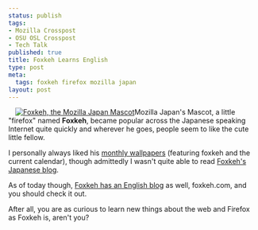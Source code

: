 ```yaml
--- 
status: publish
tags: 
- Mozilla Crosspost
- OSU OSL Crosspost
- Tech Talk
published: true
title: Foxkeh Learns English
type: post
meta: 
  tags: foxkeh firefox mozilla japan
layout: post
---
```

<a href='http://www.foxkeh.com/' title='Foxkeh, the Mozilla Japan Mascot' class="alignright" ><img src='http://fredericiana.com/wp-content/uploads/2007/05/foxkeh.jpg' alt='Foxkeh, the Mozilla Japan Mascot' style="padding-left:1em" /></a>Mozilla Japan's Mascot, a little "firefox" named <strong>Foxkeh</strong>, became popular across the Japanese speaking Internet quite quickly and wherever he goes, people seem to like the cute little fellow.

I personally always liked his <a href="http://foxkeh.jp/downloads/wallpapers/">monthly wallpapers</a> (featuring foxkeh and the current calendar), though admittedly I wasn't quite able to read <a href="http://foxkeh.jp/">Foxkeh's Japanese blog</a>.

As of today though, <a href="http://www.foxkeh.com/">Foxkeh has an English blog</a> as well, foxkeh.com, and you should check it out.

After all, you are as curious to learn new things about the web and Firefox as Foxkeh is, aren't you?
